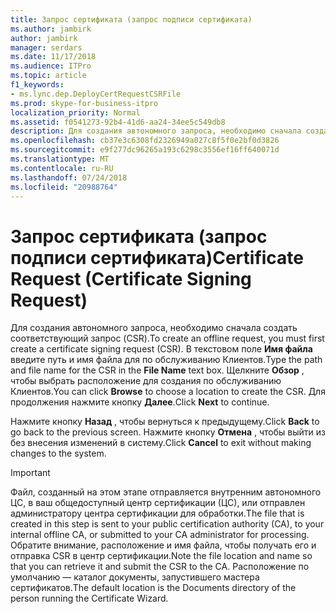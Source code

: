 ```yaml
---
title: Запрос сертификата (запрос подписи сертификата)
ms.author: jambirk
author: jambirk
manager: serdars
ms.date: 11/17/2018
ms.audience: ITPro
ms.topic: article
f1_keywords:
- ms.lync.dep.DeployCertRequestCSRFile
ms.prod: skype-for-business-itpro
localization_priority: Normal
ms.assetid: f0541273-92b4-41d6-aa24-34ee5c549db8
description: Для создания автономного запроса, необходимо сначала создать соответствующий запрос (CSR). В текстовом поле имя файла введите путь и имя файла для по обслуживанию Клиентов. Нажать кнопку Обзор, чтобы выбрать расположение для создания по обслуживанию Клиентов. Для продолжения нажмите кнопку Далее.
ms.openlocfilehash: cb37e3c6308fd2326949a027c8f5f0e2bf0d3826
ms.sourcegitcommit: e9f277dc96265a193c6298c3556ef16ff640071d
ms.translationtype: MT
ms.contentlocale: ru-RU
ms.lasthandoff: 07/24/2018
ms.locfileid: "20988764"
---
```

# <a name="certificate-request-certificate-signing-request"></a><span data-ttu-id="c17a3-106">Запрос сертификата (запрос подписи сертификата)</span><span class="sxs-lookup"><span data-stu-id="c17a3-106">Certificate Request (Certificate Signing Request)</span></span>
 
<span data-ttu-id="c17a3-107">Для создания автономного запроса, необходимо сначала создать соответствующий запрос (CSR).</span><span class="sxs-lookup"><span data-stu-id="c17a3-107">To create an offline request, you must first create a certificate signing request (CSR).</span></span> <span data-ttu-id="c17a3-108">В текстовом поле **Имя файла** введите путь и имя файла для по обслуживанию Клиентов.</span><span class="sxs-lookup"><span data-stu-id="c17a3-108">Type the path and file name for the CSR in the **File Name** text box.</span></span> <span data-ttu-id="c17a3-109">Щелкните **Обзор** , чтобы выбрать расположение для создания по обслуживанию Клиентов.</span><span class="sxs-lookup"><span data-stu-id="c17a3-109">You can click **Browse** to choose a location to create the CSR.</span></span> <span data-ttu-id="c17a3-110">Для продолжения нажмите кнопку **Далее**.</span><span class="sxs-lookup"><span data-stu-id="c17a3-110">Click **Next** to continue.</span></span>
  
<span data-ttu-id="c17a3-111">Нажмите кнопку **Назад** , чтобы вернуться к предыдущему.</span><span class="sxs-lookup"><span data-stu-id="c17a3-111">Click **Back** to go back to the previous screen.</span></span> <span data-ttu-id="c17a3-112">Нажмите кнопку **Отмена** , чтобы выйти из без внесения изменений в систему.</span><span class="sxs-lookup"><span data-stu-id="c17a3-112">Click **Cancel** to exit without making changes to the system.</span></span>
  
> [!IMPORTANT]
> <span data-ttu-id="c17a3-113">Файл, созданный на этом этапе отправляется внутренним автономного ЦС, в ваш общедоступный центр сертификации (ЦС), или отправлен администратору центра сертификации для обработки.</span><span class="sxs-lookup"><span data-stu-id="c17a3-113">The file that is created in this step is sent to your public certification authority (CA), to your internal offline CA, or submitted to your CA administrator for processing.</span></span> <span data-ttu-id="c17a3-114">Обратите внимание, расположение и имя файла, чтобы получать его и отправка CSR в центр сертификации.</span><span class="sxs-lookup"><span data-stu-id="c17a3-114">Note the file location and name so that you can retrieve it and submit the CSR to the CA.</span></span> <span data-ttu-id="c17a3-115">Расположение по умолчанию — каталог документы, запустившего мастера сертификатов.</span><span class="sxs-lookup"><span data-stu-id="c17a3-115">The default location is the Documents directory of the person running the Certificate Wizard.</span></span> 
  

